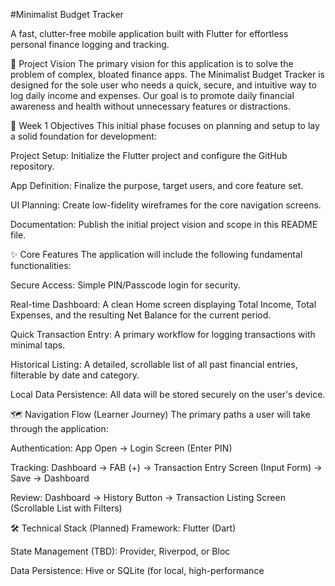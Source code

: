 #Minimalist Budget Tracker

A fast, clutter-free mobile application built with Flutter for effortless personal finance logging and tracking.

🌟 Project Vision
The primary vision for this application is to solve the problem of complex, bloated finance apps. The Minimalist Budget Tracker is designed for the sole user who needs a quick, secure, and intuitive way to log daily income and expenses. Our goal is to promote daily financial awareness and health without unnecessary features or distractions.

🎯 Week 1 Objectives
This initial phase focuses on planning and setup to lay a solid foundation for development:

Project Setup: Initialize the Flutter project and configure the GitHub repository.

App Definition: Finalize the purpose, target users, and core feature set.

UI Planning: Create low-fidelity wireframes for the core navigation screens.

Documentation: Publish the initial project vision and scope in this README file.

✨ Core Features
The application will include the following fundamental functionalities:

Secure Access: Simple PIN/Passcode login for security.

Real-time Dashboard: A clean Home screen displaying Total Income, Total Expenses, and the resulting Net Balance for the current period.

Quick Transaction Entry: A primary workflow for logging transactions with minimal taps.

Historical Listing: A detailed, scrollable list of all past financial entries, filterable by date and category.

Local Data Persistence: All data will be stored securely on the user's device.

🗺️ Navigation Flow (Learner Journey)
The primary paths a user will take through the application:

Authentication: App Open → Login Screen (Enter PIN)

Tracking: Dashboard → FAB (+) → Transaction Entry Screen (Input Form) → Save → Dashboard

Review: Dashboard → History Button → Transaction Listing Screen (Scrollable List with Filters)

🛠️ Technical Stack (Planned)
Framework: Flutter (Dart)

State Management (TBD): Provider, Riverpod, or Bloc

Data Persistence: Hive or SQLite (for local, high-performance
